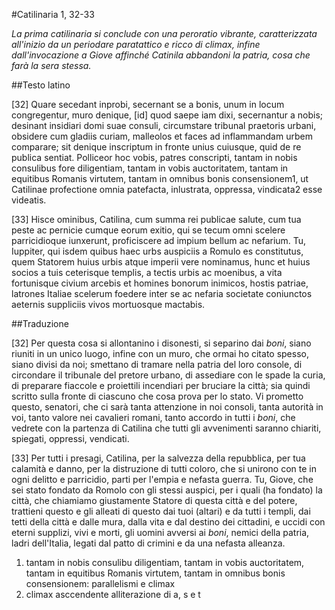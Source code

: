 #Catilinaria 1, 32-33

*La prima catilinaria si conclude con una peroratio vibrante, caratterizzata all'inizio da un periodare paratattico e ricco di climax, infine dall'invocazione a Giove affinché Catinila abbandoni la patria, cosa che farà la sera stessa.*

##Testo latino

[32] Quare secedant inprobi, <span class="target poliptoto">secernant</span> se a bonis, <span class="target anastrofe">unum in locum</span> congregentur, muro denique, [id] quod saepe iam dixi, <span class="target poliptoto">secernantur</span> a nobis; desinant insidiari domi suae consuli, <span class="target parallelismo">circumstare tribunal</span> praetoris urbani, <span class="target parallelismo chiasmo">obsidere</span> cum gladiis <span class="target parallelismo chiasmo">curiam</span>, <span class="target chiasmo">malleolos et faces</span> ad     inflammandam urbem <span class="target chiasmo">comparare</span>; sit denique inscriptum in fronte <span class="target tmesi">unius cuiusque</span>, quid de re publica sentiat. Polliceor hoc vobis, patres conscripti, <span class="target anafora">tantam</span> in nobis consulibus fore diligentiam, <span class="target anafora">tantam</span> in vobis auctoritatem, <span class="target anafora">tantam</span> in equitibus Romanis virtutem, <span class="target anafora">tantam</span> in omnibus bonis consensionem<span class="foot-number" id="fn-9">1</span>, ut Catilinae profectione omnia <span class="target climax alliterazione">patefacta, inlustrata, oppressa, vindicata</span><span class="foot-number" id="fn-10">2</span> esse videatis.

[33] Hisce ominibus, Catilina, cum summa rei publicae salute, cum tua peste ac pernicie cumque eorum exitio, qui se tecum omni scelere parricidioque iunxerunt, proficiscere ad impium bellum ac nefarium. Tu, Iuppiter, qui isdem quibus haec urbs auspiciis a Romulo es constitutus, quem Statorem huius urbis atque imperii vere nominamus, hunc et huius socios a tuis ceterisque templis, a tectis urbis ac moenibus, a vita fortunisque civium arcebis et homines bonorum inimicos, hostis patriae, latrones Italiae scelerum foedere inter se ac nefaria societate coniunctos aeternis suppliciis vivos mortuosque mactabis.

##Traduzione

[32] Per questa cosa si allontanino i disonesti, si separino dai *boni*, siano riuniti in un unico luogo, infine con un muro, che ormai ho citato spesso, siano divisi da noi; smettano di tramare nella patria del loro console, di circondare il tribunale del pretore urbano, di assediare con le spade la curia, di preparare fiaccole e proiettili incendiari per bruciare la città; sia quindi scritto sulla fronte di ciascuno che cosa prova per lo stato. Vi prometto questo, senatori, che ci sarà tanta attenzione in noi consoli, tanta autorità in voi, tanto valore nei cavalieri romani, tanto accordo in tutti i *boni*, che vedrete con la partenza di Catilina che tutti gli avvenimenti saranno chiariti, spiegati, oppressi, vendicati.

[33] Per tutti i presagi, Catilina, per la salvezza della repubblica, per tua calamità e danno, per la distruzione di tutti coloro, che si unirono con te in ogni delitto e parricidio, parti per l'empia e nefasta guerra. Tu, Giove, che sei stato fondato da Romolo con gli stessi auspici, per i quali (ha fondato) la città, che chiamiamo giustamente Statore di questa città e del potere, trattieni questo e gli alleati di questo dai tuoi (altari) e da tutti i templi, dai tetti della città e dalle mura, dalla vita e dal destino dei cittadini, e uccidi con eterni supplizi, vivi e morti, gli uomini avversi ai *boni*, nemici della patria, ladri dell'Italia, legati dal patto di crimini e da una nefasta alleanza.

<div class="foot-wrapper">
<ol>
    <li id="ft-9">tantam in nobis consulibu diligentiam, tantam in vobis auctoritatem, tantam in equitibus Romanis virtutem, tantam in omnibus bonis consensionem: parallelismi e climax</li>
    <li id="ft-10">climax asccendente alliterazione di a, s e t</li>
</ol>
</div>

